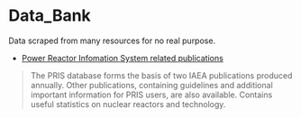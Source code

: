# Data_Bank  
Data scraped from many resources for no real purpose.  

- [Power Reactor Infomation System related publications](https://pris.iaea.org/PRIS/Publications.aspx)  
> The PRIS database forms the basis of two IAEA publications produced annually. Other publications, containing guidelines and additional important information for PRIS users, are also available. Contains useful statistics on nuclear reactors and technology.  
